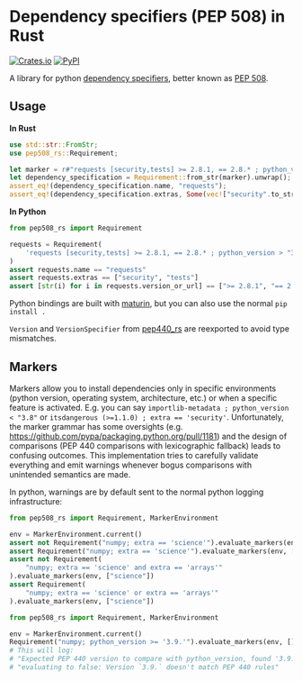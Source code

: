 # Dependency specifiers (PEP 508) in Rust

[![Crates.io](https://img.shields.io/crates/v/pep508_rs.svg?logo=rust&style=flat-square)](https://crates.io/crates/maturin)
[![PyPI](https://img.shields.io/pypi/v/pep508_rs.svg?logo=python&style=flat-square)](https://pypi.org/project/maturin)

A library for python [dependency specifiers](https://packaging.python.org/en/latest/specifications/dependency-specifiers/), better known as [PEP 508](https://peps.python.org/pep-0508/).

## Usage

**In Rust**

```rust
use std::str::FromStr;
use pep508_rs::Requirement;

let marker = r#"requests [security,tests] >= 2.8.1, == 2.8.* ; python_version > "3.8""#;
let dependency_specification = Requirement::from_str(marker).unwrap();
assert_eq!(dependency_specification.name, "requests");
assert_eq!(dependency_specification.extras, Some(vec!["security".to_string(), "tests".to_string()]));
```

**In Python**

```python
from pep508_rs import Requirement

requests = Requirement(
    'requests [security,tests] >= 2.8.1, == 2.8.* ; python_version > "3.8"'
)
assert requests.name == "requests"
assert requests.extras == ["security", "tests"]
assert [str(i) for i in requests.version_or_url] == [">= 2.8.1", "== 2.8.*"]
```

Python bindings are built with [maturin](https://github.com/PyO3/maturin), but you can also use the normal `pip install .`

`Version` and `VersionSpecifier` from [pep440_rs](https://github.com/konstin/pep440-rs) are reexported to avoid type mismatches.

## Markers

Markers allow you to install dependencies only in specific environments (python version, operating system, architecture, etc.) or when a specific feature is activated. E.g. you can say `importlib-metadata ; python_version < "3.8"` or `itsdangerous (>=1.1.0) ; extra == 'security'`. Unfortunately, the marker grammar has some oversights (e.g. <https://github.com/pypa/packaging.python.org/pull/1181>) and the design of comparisons (PEP 440 comparisons with lexicographic fallback) leads to confusing outcomes. This implementation tries to carefully validate everything and emit warnings whenever bogus comparisons with unintended semantics are made.

In python, warnings are by default sent to the normal python logging infrastructure:

```python
from pep508_rs import Requirement, MarkerEnvironment

env = MarkerEnvironment.current()
assert not Requirement("numpy; extra == 'science'").evaluate_markers(env, [])
assert Requirement("numpy; extra == 'science'").evaluate_markers(env, ["science"])
assert not Requirement(
    "numpy; extra == 'science' and extra == 'arrays'"
).evaluate_markers(env, ["science"])
assert Requirement(
    "numpy; extra == 'science' or extra == 'arrays'"
).evaluate_markers(env, ["science"])
```


```python
from pep508_rs import Requirement, MarkerEnvironment

env = MarkerEnvironment.current()
Requirement("numpy; python_version >= '3.9.'").evaluate_markers(env, [])
# This will log: 
# "Expected PEP 440 version to compare with python_version, found '3.9.', "
# "evaluating to false: Version `3.9.` doesn't match PEP 440 rules"
```
